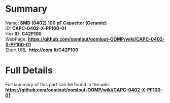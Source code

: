 
Summary
=================
  
Name: __SMD (0402) 100 pF Capacitor (Ceramic)__    
ID: __CAPC-0402-X-PF100-01__   
Hex ID: __C42P100__   
WebPage: __https://github.com/oomlout/oomlout-OOMP/wiki/CAPC-0402-X-PF100-01__   
Short URL: __http://oom.lt/C42P100__   

Full Details
==========================
Full summary of this part can be found in the wiki:   
__https://github.com/oomlout/oomlout-OOMP/wiki/CAPC-0402-X-PF100-01__    

